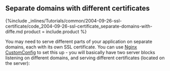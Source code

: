 <!--  usedin: [ _legacy_docker/Tutorials/2004-09-26-ssl-certificate.md, _maestro/Tutorials/2004-09-26-ssl-certificate.md, _node/tutorials/2004-09-26-ssl-certificate.md, _rails/Tutorials/2004-09-26-ssl-certificate.md] -->


## Separate domains with different certificates



{%include _inlines/Tutorials/common/2004-09-26-ssl-certificate/code_2004-09-26-ssl-certificate_separate-domains-with-diffe.md  product = include.product %}




You may need to serve different parts of your application on separate domains, each with its own SSL certificate. You can use [Nginx CustomConfig](http://help.cloud66.com/web-server/nginx) to set this up - you will basically have two server blocks listening on different domains, and serving different certificates (located on the server):

